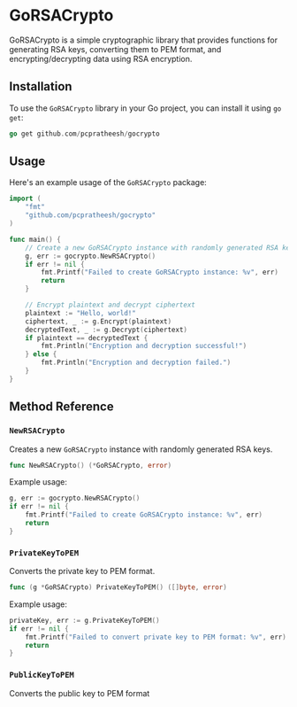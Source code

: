 
# GoRSACrypto

GoRSACrypto is a simple cryptographic library that provides functions for generating RSA keys, converting them to PEM format, and encrypting/decrypting data using RSA encryption.

## Installation

To use the `GoRSACrypto` library in your Go project, you can install it using `go get`:

```go
go get github.com/pcpratheesh/gocrypto
```

## Usage

Here's an example usage of the `GoRSACrypto` package:

```go
import (
    "fmt"
    "github.com/pcpratheesh/gocrypto"
)

func main() {
    // Create a new GoRSACrypto instance with randomly generated RSA keys
    g, err := gocrypto.NewRSACrypto()
    if err != nil {
        fmt.Printf("Failed to create GoRSACrypto instance: %v", err)
        return
    }

    // Encrypt plaintext and decrypt ciphertext
    plaintext := "Hello, world!"
    ciphertext, _ := g.Encrypt(plaintext)
    decryptedText, _ := g.Decrypt(ciphertext)
    if plaintext == decryptedText {
        fmt.Println("Encryption and decryption successful!")
    } else {
        fmt.Println("Encryption and decryption failed.")
    }
}
```



## Method Reference

### `NewRSACrypto`
Creates a new `GoRSACrypto` instance with randomly generated RSA keys.

```go
func NewRSACrypto() (*GoRSACrypto, error)
```

Example usage:

```go
g, err := gocrypto.NewRSACrypto()
if err != nil {
    fmt.Printf("Failed to create GoRSACrypto instance: %v", err)
    return
}
```

### `PrivateKeyToPEM`
Converts the private key to PEM format.

```go
func (g *GoRSACrypto) PrivateKeyToPEM() ([]byte, error)
```

Example usage:

```go
privateKey, err := g.PrivateKeyToPEM()
if err != nil {
    fmt.Printf("Failed to convert private key to PEM format: %v", err)
    return
}
```

### `PublicKeyToPEM`
Converts the public key to PEM format